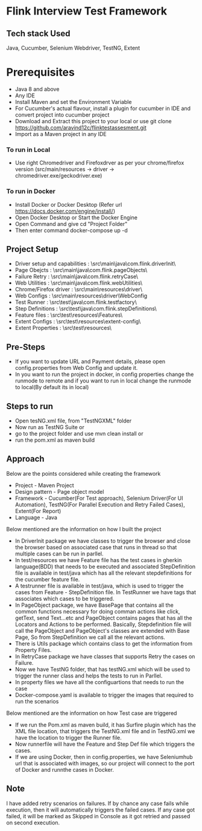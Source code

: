 # Flink Interview Test Framework

## Tech stack Used
Java, Cucumber, Selenium Webdriver, TestNG, Extent

# Prerequisites 
- Java 8 and above 
- Any IDE 
- Install Maven and set the Environment Variable
- For Cucumber's actual flavour, install a plugin for cucumber in IDE and convert project into cucumber project
- Download and Extract this project to your local or use git clone https://github.com/aravind12c/flinktestassesment.git
- Import as a Maven project in any IDE

### To run in Local
- Use right Chromedriver and Firefoxdrver as per your chrome/firefox version (src/main/resources -> driver -> chromedriver.exe/geckodriver.exe)

### To run in Docker
- Install Docker or Docker Desktop (Refer url https://docs.docker.com/engine/install/)
- Open Docker Desktop or Start the Docker Engine
- Open Command and give cd "Project Folder"
- Then enter command docker-compose up -d
    
## Project Setup 
- Driver setup and capabilities : \src\main\java\com.flink.driverInit\
- Page Obejcts 					: \src\main\java\com.flink.pageObjects\
- Failure Retry					: \src\main\java\com.flink.retryCase\
- Web Utilities 				: \src\main\java\com.flink.webUtilities\
- Chrome/Firefox driver 		: \src\main\resources\driver\
- Web Configs 					: \src\main\resources\driver\WebConfig
- Test Runner  					: \src\test\java\com.flink.testfactory\
- Step Definitions 				: \src\test\java\com.flink.stepDefinitions\
- Feature files 				: \src\test\resources\Features\
- Extent Configs				: \src\test\resources\extent-config\
- Extent Properties				: \src\test\resources\

## Pre-Steps
- If you want to update URL and Payment details, please open config.properties from Web Config and update it.
- In you want to run the project in docker, in config properties change the runmode to remote and if you want to run in local change the runmode to local(By default its in local)

## Steps to run
- Open tesNG.xml file, from "TestNGXML" folder
- Now run as TestNG Suite
or
- go to the project folder and use mvn clean install
or
- run the pom.xml as maven build

## Approach 
Below are the points considered while creating the framework
- Project - Maven Project
- Design pattern - Page object model
- Framework - Cucumber(For Test approach), Selenium Driver(For UI Automation), TestNG(For Parallel Execution and Retry Failed Cases), Extent(For Report)
- Language - Java

Below mentioned are the information on how I built the project
- In DriverInit package we have classes to trigger the browser and close the browser based on associated case that runs in thread so that multiple cases can be run in parllel.
- In test/resources we have Feature file has the test cases in gherkin language(BDD) that needs to be executed and associated StepDefinition file is available in test/java which has all the relevant stepdefinitions for the cucumber feature file.
- A testrunner file is available in test/java, which is used to trigger the cases from Feature - StepDefinition file. In TestRunner we have tags that associates which cases to be triggered.
- In PageObject package, we have BasePage that contains all the common functions necessary for doing comman actions like click, getText, send Text...etc and PageObject contains pages that has all the Locators and Actions to be performed. Basically, Stepdefinition file will call the PageObject and PageObject's classes are extended with Base Page, So from StepDefinition we call all the relevant actions.
- There is Utils package which contains class to get the information from Property Files.
- In RetryCase package we have classes that supports Retry the cases on Failure.
- Now we have TestNG folder, that has testNG.xml which will be used to trigger the runner class and helps the tests to run in Parllel.
- In property files we have all the configuartions that needs to run the case
- Docker-compose.yaml is available to trigger the images that required to run the scenarios 

Below mentioned are the information on how Test case are triggered
- If we run the Pom.xml as maven build, it has Surfire plugin which has the XML file location, that triggers the TestNG.xml file and in TestNG.xml we have the location to trigger the Runner file.
- Now runnerfile will have the Feature and Step Def file which triggers the cases.
- If we are using Docker, then in config.properties, we have Seleniumhub url that is associated with images, so our project will connect to the port of Docker and runnthe cases in Docker.

## Note 
I have added retry scenarios on failures. If by chance any case fails while execution, then it will automatically triggers the failed cases. If any case got failed, it will be marked as Skipped in Console as it got retried and passed on second execution.
